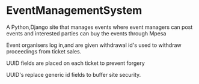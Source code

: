 # EventManagementSystem

A Python,Django site that manages events where event managers can post events and interested parties can buy the events through Mpesa

Event organisers log in,and are given withdrawal id's used to withdraw proceedings from ticket sales.

UUID fields are placed on each ticket to prevent forgery

UUID's replace generic id fields to buffer site security.
